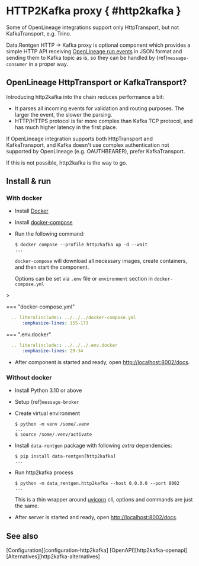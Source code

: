 # HTTP2Kafka proxy { #http2kafka }

Some of OpenLineage integrations support only HttpTransport, but not KafkaTransport, e.g. Trino.

Data.Rentgen HTTP → Kafka proxy is optional component which provides a simple HTTP API receiving
[OpenLineage run events](https://openlineage.io/docs/spec/object-model) in JSON format and sending them to Kafka topic as is,
so they can be handled by {ref}`message-consumer` in a proper way.

## OpenLineage HttpTransport or KafkaTransport?

Introducing http2kafka into the chain reduces performance a bit:

- It parses all incoming events for validation and routing purposes. The larger the event, the slower the parsing.
- HTTP/HTTPS protocol is far more complex than Kafka TCP protocol, and has much higher latency in the first place.

If OpenLineage integration supports both HttpTransport and KafkaTransport, and Kafka doesn't use complex authentication not supported by OpenLineage (e.g. OAUTHBEARER), prefer KafkaTransport.

If this is not possible, http2kafka is the way to go.

## Install & run

### With docker

- Install [Docker](https://docs.docker.com/engine/install/)

- Install [docker-compose](https://github.com/docker/compose/releases/)

- Run the following command:

  ```console
  $ docker compose --profile http2kafka up -d --wait
  ...
  ```

  `docker-compose` will download all necessary images, create containers, and then start the component.

  Options can be set via `.env` file or `environment` section in `docker-compose.yml`

<!-- TODO везде, где literal include нужно сделать инклюды-->>

=== "docker-compose.yml"

  ```yaml
    .. literalinclude:: ../../../docker-compose.yml
        :emphasize-lines: 155-173
  ```

=== ".env.docker"

  ```yaml
    .. literalinclude:: ../../../.env.docker
        :emphasize-lines: 29-34
  ```

- After component is started and ready, open <http://localhost:8002/docs>.

### Without docker

- Install Python 3.10 or above

- Setup {ref}`message-broker`

- Create virtual environment

  ```console
  $ python -m venv /some/.venv
  ...
  $ source /some/.venv/activate
  ```

- Install `data-rentgen` package with following *extra* dependencies:

  ```console
  $ pip install data-rentgen[http2kafka]
  ...
  ```

- Run http2kafka process

  ```console
  $ python -m data_rentgen.http2kafka --host 0.0.0.0 --port 8002
  ...
  ```

  This is a thin wrapper around [uvicorn](https://www.uvicorn.org/#command-line-options) cli,
  options and commands are just the same.

- After server is started and ready, open [http://localhost:8002/docs](http://localhost:8002/docs).

## See also

[Configuration][configuration-http2kafka]
[OpenAPI][http2kafka-openapi]
[Alternatives][http2kafka-alternatives]
